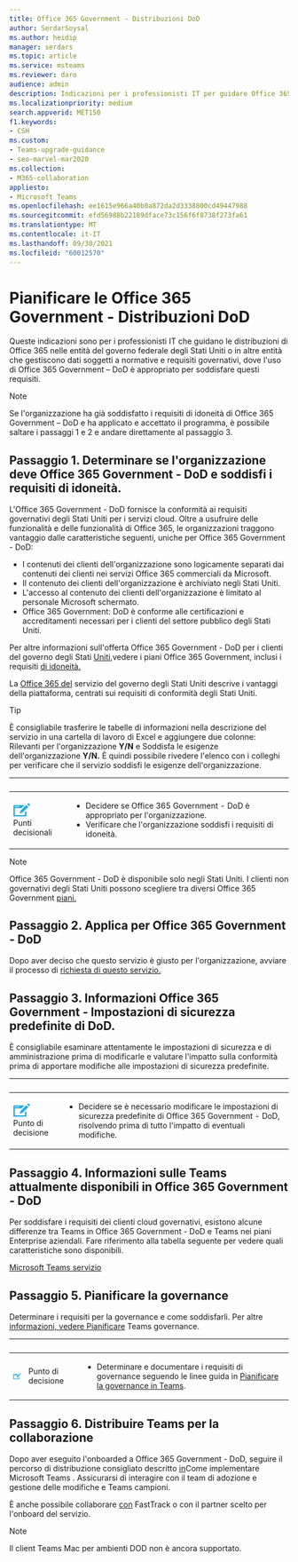 ```yaml
---
title: Office 365 Government - Distribuzioni DoD
author: SerdarSoysal
ms.author: heidip
manager: serdars
ms.topic: article
ms.service: msteams
ms.reviewer: daro
audience: admin
description: Indicazioni per i professionisti IT per guidare Office 365 distribuzioni in entità che gestiscono dati soggetti alla normativa DoD del governo degli Stati Uniti.
ms.localizationpriority: medium
search.appverid: MET150
f1.keywords:
- CSH
ms.custom:
- Teams-upgrade-guidance
- seo-marvel-mar2020
ms.collection:
- M365-collaboration
appliesto:
- Microsoft Teams
ms.openlocfilehash: ee1615e966a40b0a872da2d3338800cd49447988
ms.sourcegitcommit: efd56988b22189dface73c156f6f8738f273fa61
ms.translationtype: MT
ms.contentlocale: it-IT
ms.lasthandoff: 09/30/2021
ms.locfileid: "60012570"
---
```

# <a name="plan-for-office-365-government---dod-deployments"></a>Pianificare le Office 365 Government - Distribuzioni DoD

Queste indicazioni sono per i professionisti IT che guidano le distribuzioni di Office 365 nelle entità del governo federale degli Stati Uniti o in altre entità che gestiscono dati soggetti a normative e requisiti governativi, dove l'uso di Office 365 Government – DoD è appropriato per soddisfare questi requisiti.

> [!NOTE]
> Se l'organizzazione ha già soddisfatto i requisiti di idoneità di Office 365 Government – DoD e ha applicato e accettato il programma, è possibile saltare i passaggi 1 e 2 e andare direttamente al passaggio 3.

## <a name="step-1-determine-whether-your-organization-needs-office-365-government---dod-and-meets-eligibility-requirements"></a>Passaggio 1. Determinare se l'organizzazione deve Office 365 Government - DoD e soddisfi i requisiti di idoneità. 

L'Office 365 Government - DoD fornisce la conformità ai requisiti governativi degli Stati Uniti per i servizi cloud. Oltre a usufruire delle funzionalità e delle funzionalità di Office 365, le organizzazioni traggono vantaggio dalle caratteristiche seguenti, uniche per Office 365 Government - DoD:

- I contenuti dei clienti dell'organizzazione sono logicamente separati dai contenuti dei clienti nei servizi Office 365 commerciali da Microsoft.
- Il contenuto dei clienti dell'organizzazione è archiviato negli Stati Uniti.
- L'accesso al contenuto dei clienti dell'organizzazione è limitato al personale Microsoft schermato.
- Office 365 Government: DoD è conforme alle certificazioni e accreditamenti necessari per i clienti del settore pubblico degli Stati Uniti.

Per altre informazioni sull'offerta Office 365 Government - DoD per i clienti del governo degli Stati [Uniti,](https://products.office.com/government/compare-office-365-government-plans)vedere i piani Office 365 Government, inclusi i requisiti [di idoneità.](https://products.office.com/government/compare-office-365-government-plans#EligibilityRequirements)

La [Office 365 del](/office365/servicedescriptions/office-365-platform-service-description/office-365-us-government/office-365-us-government) servizio del governo degli Stati Uniti descrive i vantaggi della piattaforma, centrati sui requisiti di conformità degli Stati Uniti.


> [!Tip]
> È consigliabile trasferire le tabelle di informazioni nella descrizione del servizio in una cartella di lavoro di Excel e aggiungere due colonne: Rilevanti per l'organizzazione **Y/N** e Soddisfa le esigenze dell'organizzazione **Y/N.** È quindi possibile rivedere l'elenco con i colleghi per verificare che il servizio soddisfi le esigenze dell'organizzazione.


|&nbsp;|&nbsp;|
|-----------|------------|
| ![Icona che descrive i punti decisionali.](media/audio_conferencing_image7.png) <br/>Punti decisionali|<ul><li>Decidere se Office 365 Government - DoD è appropriato per l'organizzazione.</li><li>Verificare che l'organizzazione soddisfi i requisiti di idoneità.</li></ul> |

> [!Note]
> Office 365 Government - DoD è disponibile solo negli Stati Uniti. I clienti non governativi degli Stati Uniti possono scegliere tra diversi Office 365 Government [piani.](https://products.office.com/en/government/compare-office-365-government-plans)

## <a name="step-2-apply-for-office-365-government---dod"></a>Passaggio 2. Applica per Office 365 Government - DoD

Dopo aver deciso che questo servizio è giusto per l'organizzazione, avviare il processo di [richiesta di questo servizio.](https://products.office.com/government/eligibility-validation)


## <a name="step-3-understand-office-365-government---dod-default-security-settings"></a>Passaggio 3. Informazioni Office 365 Government - Impostazioni di sicurezza predefinite di DoD.

È consigliabile esaminare attentamente le [](enable-features-office-365.md) impostazioni di sicurezza e di amministrazione prima di modificarle e valutare l'impatto sulla conformità prima di apportare modifiche alle impostazioni di sicurezza predefinite.

|&nbsp;|&nbsp;|
|-----------|------------|
| ![Icona che descrive un punto decisionale.](media/audio_conferencing_image7.png) <br/>Punto di decisione|<ul><li>Decidere se è necessario modificare le impostazioni di sicurezza predefinite di Office 365 Government - DoD, risolvendo prima di tutto l'impatto di eventuali modifiche.</li></ul> |


## <a name="step-4-understand-which-teams-capabilities-are-currently-available-in-office-365-government---dod"></a>Passaggio 4. Informazioni sulle Teams attualmente disponibili in Office 365 Government - DoD

Per soddisfare i requisiti dei clienti cloud governativi, esistono alcune differenze tra Teams in Office 365 Government - DoD e Teams nei piani Enterprise aziendali. Fare riferimento alla tabella seguente per vedere quali caratteristiche sono disponibili.

[Microsoft Teams servizio](/office365/servicedescriptions/teams-service-description)

## <a name="step-5-plan-for-governance"></a>Passaggio 5. Pianificare la governance

Determinare i requisiti per la governance e come soddisfarli. Per altre [informazioni, vedere Pianificare](plan-teams-governance.md) Teams governance.

|&nbsp;|&nbsp;|&nbsp;|
|---------|---------|---------|
|<img src="media/audio_conferencing_image7.png" alt= "An icon depicting a decision point"/>|Punto di decisione |<ul><li>Determinare e documentare i requisiti di governance seguendo le linee guida in [Pianificare la governance in Teams](plan-teams-governance.md). </li></ul>|

## <a name="step-6-deploy-teams-for-collaboration"></a>Passaggio 6. Distribuire Teams per la collaborazione

Dopo aver eseguito l'onboarded a Office 365 Government - DoD, seguire il percorso di distribuzione consigliato descritto [in](./deploy-overview.md)Come implementare Microsoft Teams . Assicurarsi di interagire con il team di adozione e gestione delle modifiche e Teams campioni.

È anche possibile collaborare [con](https://www.microsoft.com/fasttrack) FastTrack o con il partner scelto per l'onboard del servizio.

> [!NOTE]
> Il client Teams Mac per ambienti DOD non è ancora supportato.